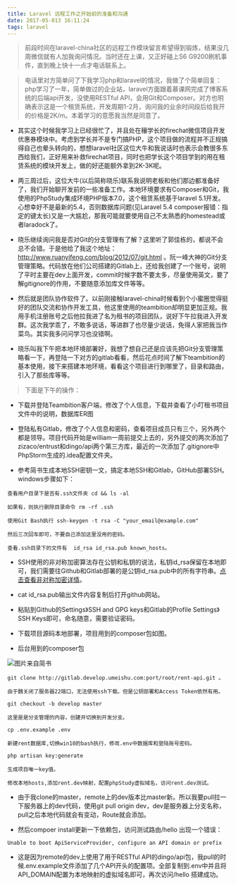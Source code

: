 ```yaml
---
title: Laravel 远程工作之开始前的准备和沟通
date: 2017-05-013 16:11:24
tags: laravel
---
```


> 前段时间在laravel-china社区的远程工作模块留言希望得到锻炼，结果没几周微信就有人加我询问情况。当时还在上课，又正好碰上S6 G9200刷机事件，直到晚上快十一点才电话联系上。

> 电话里对方简单问了下我学习php和laravel的情况，我做了个简单回复：php学习了一年，简单做过的企业站，laravel方面跟着慕课网完成了博客系统的后端api开发，没使用RESTful API，会用Git和Composer。对方也明确表示这是一个租赁系统，开发周期1-2月，询问我的业余时间段后给我开的价格是2K/m。本着学习的意愿我当然是同意了。

<!-- more -->

- 其实这个时候我学习上已经很忙了，并且处在穰学长的firechat微信项目开发优惠券模块中。考虑到学长并不是专门搞PHP，这个项目做的流程并不正规搞得自己也晕头转向的，想想laravel社区这位大牛和我说话时也表示会教很多东西给我们，正好用来补救firechat项目，同时也把学长这个项目学到的用在租赁系统的模块开发上，做的好还能额外拿到2K-3K呢。

- 两三周过后，这位大牛(以后简称晓乐)联系我说明老板和他们那边都准备好了，我们开始聊开发前的一些准备工作。本地环境要求有Composer和Git，我使用的PhpStudy集成环境PHP版本7.0，这个租赁系统基于laravel 5.1开发。心想幸好不是最新的5.4，否则数据库问题(见Laravel 5.4 composer报错：指定的键太长)又是一大尴尬，那我可能就要使用自己不太熟悉的homestead或者laradock了。

- 晓乐继续询问我是否对Git的分支管理有了解？这里听了郭佳栋的，都说不会总不会错。于是他给了我这个地址：http://www.ruanyifeng.com/blog/2012/07/git.html 。阮一峰大神的Git分支管理策略。代码放在他们公司搭建的Gitlab上，还给我创建了一个账号，说明了平时主要在dev上面开发，commit时候字数不要太多，尽量使用英文，要了解gitignore的作用，不要随意添加库文件等等。

- 然后就是团队协作软件了。以前刚接触laravel-china时候看到个小蜜圈觉得挺好的团队交流和协作开发工具，他这里使用的teambition却明显更加正规。我用手机注册账号之后他拉我进了名为租书的项目团队，说好下午拉我进入开发群。这次我学乖了，不敢多说话，等进群了也尽量少说话，免得人家把我当作菜鸟。其实我多问问学习也没错啊。

- 晓乐叫我下午把本地环境部署好，我想了想自己还是应该先把Git分支管理策略看一下，再登陆一下对方的gitlab看看，然后花点时间了解下teambition的基本使用，接下来搭建本地环境，看看这个项目进行到哪里了，目录和路由，引入了那些库等等。

> 下面是下午的操作：

- 下载并登陆Teambition客户端，修改了个人信息，下载并查看了小叮租书项目文件中的说明，数据库ER图

- 登陆私有Gitlab，修改了个人信息和密码，查看项目成员只有三个，另外两个都是领导。项目代码开始是william一周前提交上去的，另外提交的两次添加了zizaco/entrust和dingo/api两个第三方库，最近的一次添加了.gitignore中PhpStorm生成的.idea配置文件夹。

- 参考简书生成本地SSH密钥一文，搞定本地SSH和Gitlab，GitHub部署SSH。windows步骤如下：

```
查看用户目录下是否有.ssh文件夹 cd && ls -al

如果有，则执行删除目录命令 rm -rf .ssh

使用Git Bash执行 ssh-keygen -t rsa -C "your_email@example.com"

然后三次回车即可，不要自己添加这里没用的密码。

查看.ssh目录下的文件有  id_rsa id_rsa.pub known_hosts。
```

- SSH使用的非对称加密算法存在公钥和私钥的说法，私钥id_rsa保留在本地即可，我们需要往Github和Gitlab部署的是公钥id_rsa.pub中的所有字符串。[点击查看非对称加密详情](https://my.oschina.net/realfighter/blog/388486)。

- cat id_rsa.pub输出文件内容复制后打开github网站。

- 粘贴到Github的Settings》SSH and GPG keys和Gitlab的Profile Settings》SSH Keys即可，命名随意，需要验证密码。

- 下载项目源码本地部署，项目用到的composer包如图。

- 后台用到的composer包

![图片来自简书](http://upload-images.jianshu.io/upload_images/3995745-b249a97abdac8292.png?imageMogr2/auto-orient/strip%7CimageView2/2/w/1240)

```
git clone http://gitlab.develop.umeishu.com:port/root/rent-api.git 。

由于魏关闭了服务器22端口，无法使用ssh下载。但是公钥部署和Access Token依然有用。

git checkout -b develop master

这里是是分支管理的内容，创建并切换到开发分支。

cp .env.example .env

新建rent数据库,切换win10的bash执行，修改.env中数据库和登陆账号密码。

php artisan key:generate

生成项目唯一key值。

修改本地hosts,添加rent.dev映射，配置phpStudy虚拟域名，访问rent.dev测试。
```
- 由于我clone的master，remote上的dev版本比master新。所以我要pull拉一下服务器上的dev代码，使用git pull origin dev，dev是服务器上分支名称，pull之后本地代码就会有变动，Route就会添加。

- 然后compoer install更新一下依赖包，访问测试路由/hello 出现一个错误：

```
Unable to boot ApiServiceProvider, configure an API domain or prefix
```

- 这是因为remote的dev上使用了用于RESTful API的dingo/api包，我pull的时候.env.example文件添加了几个API开头的配置项。全部复制到.env中并且将API_DOMAIN配置为本地映射的虚拟域名即可，再次访问/hello 搭建成功。

